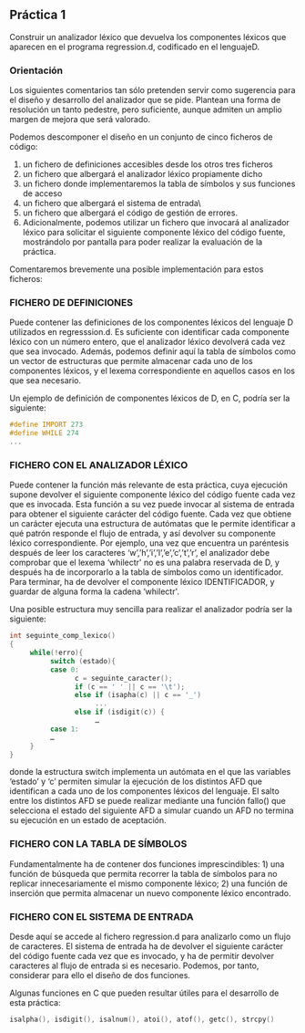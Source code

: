 ## Práctica 1

Construir un analizador léxico que devuelva los componentes léxicos que aparecen en el programa regression.d, codificado en el lenguajeD.

 
### Orientación

Los siguientes comentarios tan sólo pretenden servir como sugerencia para el diseño y desarrollo del analizador que se pide. Plantean una forma de resolución un tanto pedestre, pero suficiente, aunque admiten un amplio margen de mejora que será valorado.

Podemos descomponer el diseño en un conjunto de cinco ficheros de código:
1) un fichero de definiciones accesibles desde los otros tres ficheros
2) un fichero que albergará el analizador léxico propiamente dicho
3) un fichero donde implementaremos la tabla de símbolos y sus funciones de acceso
4) un fichero que albergará el sistema de entrada\
5) un fichero que albergará el código de gestión de errores. 
6) Adicionalmente, podemos utilizar un fichero que invocará al analizador léxico para solicitar el siguiente componente léxico del código fuente, mostrándolo por pantalla para poder realizar la evaluación de la práctica.

Comentaremos brevemente una posible implementación para estos ficheros:

### FICHERO DE DEFINICIONES

Puede contener las definiciones de los componentes léxicos del lenguaje D utilizados en regresssion.d. Es suficiente con identificar cada componente léxico con un número entero, que el analizador léxico devolverá cada vez que sea invocado. Además, podemos definir aquí la tabla de símbolos como un vector de estructuras que permite almacenar cada uno de los componentes léxicos, y el lexema correspondiente en aquellos casos en los que sea necesario.

Un ejemplo de definición de componentes léxicos de D, en C, podría ser la siguiente:

```C
#define IMPORT 273
#define WHILE 274
...
```

### FICHERO CON EL ANALIZADOR LÉXICO

Puede contener la función más relevante de esta práctica, cuya ejecución supone devolver el siguiente componente léxico del código fuente cada vez que es invocada. Esta función a su vez puede invocar al sistema de entrada para obtener el siguiente carácter del código fuente. Cada vez que obtiene un carácter ejecuta una estructura de autómatas que le permite identificar a qué patrón responde el flujo de entrada, y así devolver su componente léxico correspondiente. Por ejemplo, una vez que encuentra un paréntesis después de leer los caracteres ‘w’,’h’,’i’,’l’,’e’,’c’,’t’,’r’, el analizador debe comprobar que el lexema ‘whilectr' no es una palabra reservada de D, y después ha de incorporarlo a la tabla de símbolos como un identificador. Para terminar, ha de devolver el componente léxico IDENTIFICADOR, y guardar de alguna forma la cadena ‘whilectr'.

Una posible estructura muy sencilla para realizar el analizador podría ser la siguiente:

```C
int seguinte_comp_lexico()
{
     while(!erro){
          switch (estado){
          case 0:
                c = seguinte_caracter(); 
                if (c == ' ' || c == '\t');         
                else if (isapha(c) || c == '_')
                     ...    
                else if (isdigit(c)) {        
                     …
          case 1:
          …
     }
}
```
 
donde la estructura switch implementa un autómata en el que las variables ‘estado’ y ‘c’ permiten simular la ejecución de los distintos AFD que identifican a cada uno de los componentes léxicos del lenguaje. El salto entre los distintos AFD se puede realizar mediante una función fallo() que selecciona el estado del siguiente AFD a simular cuando un AFD no termina su ejecución en un estado de aceptación.

### FICHERO CON LA TABLA DE SÍMBOLOS

Fundamentalmente ha de contener dos funciones imprescindibles: 1) una función de búsqueda que permita recorrer la tabla de símbolos para no replicar innecesariamente el mismo componente léxico; 2) una función de inserción que permita almacenar un nuevo componente léxico encontrado.

### FICHERO CON EL SISTEMA DE ENTRADA

Desde aquí se accede al fichero regression.d para analizarlo como un flujo de caracteres. El sistema de entrada ha de devolver el siguiente carácter del código fuente cada vez que es invocado, y ha de permitir devolver caracteres al flujo de entrada si es necesario. Podemos, por tanto, considerar para ello el diseño de dos funciones.

 

Algunas funciones en C que pueden resultar útiles para el desarrollo de esta práctica:

```C
isalpha(), isdigit(), isalnum(), atoi(), atof(), getc(), strcpy()
```